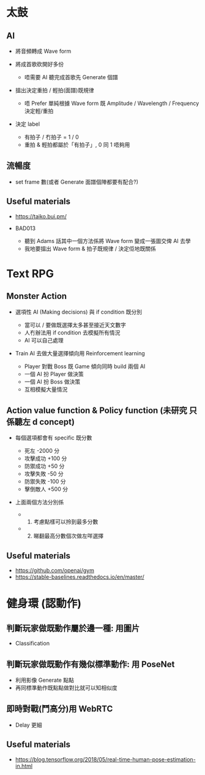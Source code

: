 # 太鼓

## AI

- 將音頻轉成 Wave form
- 將成首歌砍開好多份

  - 唔需要 AI 聽完成首歌先 Generate 個譜

- 搵出決定重拍 / 輕拍(面譜)既規律

  - 唔 Prefer 單純根據 Wave form 既 Amplitude / Wavelength / Frequency 決定輕/重拍

- 決定 label

  - 有拍子 / 冇拍子 = 1 / 0
  - 重拍 & 輕拍都屬於「有拍子」, 0 同 1 唔夠用

## 流暢度

- set frame 數(或者 Generate 面譜個陣都要有配合?)

## Useful materials

- https://taiko.bui.pm/

- BAD013
  - 聽到 Adams 話其中一個方法係將 Wave form 變成一張圖交俾 AI 去學
  - 我地要搵出 Wave form & 拍子既規律 / 決定佢地既關係

# Text RPG

## Monster Action

- 選項性 AI (Making decisions) 與 if condition 既分別

  - 當可以 / 要做既選擇太多甚至接近天文數字
  - 人冇辦法用 if condition 去模擬所有情況
  - AI 可以自己處理

- Train AI 去做大量選擇傾向用 Reinforcement learning

  - Player 對戰 Boss 既 Game 傾向同時 build 兩個 AI
  - 一個 AI 扮 Player 做決策
  - 一個 AI 扮 Boss 做決策
  - 互相模擬大量情況

## Action value function & Policy function (未研究 只係聽左 d concept)

- 每個選項都會有 specific 既分數

  - 死左 -2000 分
  - 攻擊成功 +100 分
  - 防禦成功 +50 分
  - 攻擊失敗 -50 分
  - 防禦失敗 -100 分
  - 擊倒敵人 +500 分

- 上面兩個方法分別係
  - 1. 考慮點樣可以拎到最多分數
  - 2. 睇翻最高分數個次做左咩選擇

## Useful materials

- https://github.com/openai/gym
- https://stable-baselines.readthedocs.io/en/master/

# 健身環 (認動作)

## 判斷玩家做既動作屬於邊一種: 用圖片

- Classification

## 判斷玩家做既動作有幾似標準動作: 用 PoseNet

- 利用影像 Generate 點點
- 再同標準動作既點點做對比就可以知相似度

## 即時對戰(鬥高分)用 WebRTC

- Delay 更細

## Useful materials

- https://blog.tensorflow.org/2018/05/real-time-human-pose-estimation-in.html
